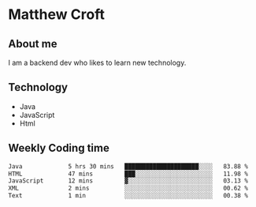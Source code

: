 # Matthew Croft

## About me
I am a backend dev who likes to learn new technology. 

## Technology
- Java
- JavaScript
- Html

## Weekly Coding time
<!--START_SECTION:waka-->

```txt
Java             5 hrs 30 mins   █████████████████████░░░░   83.88 %
HTML             47 mins         ███░░░░░░░░░░░░░░░░░░░░░░   11.98 %
JavaScript       12 mins         ▓░░░░░░░░░░░░░░░░░░░░░░░░   03.13 %
XML              2 mins          ░░░░░░░░░░░░░░░░░░░░░░░░░   00.62 %
Text             1 min           ░░░░░░░░░░░░░░░░░░░░░░░░░   00.38 %
```

<!--END_SECTION:waka-->
